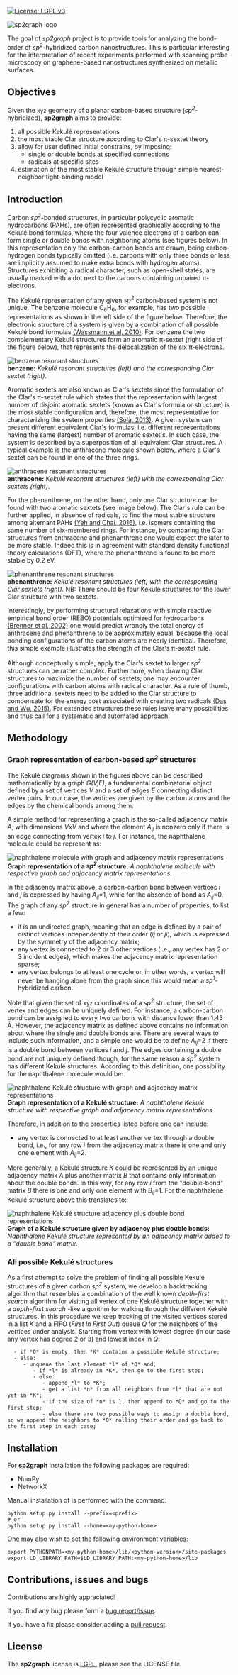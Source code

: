 [![License: LGPL v3](https://img.shields.io/badge/License-LGPL%20v3-blue.svg)](https://www.gnu.org/licenses/lgpl-3.0)

![sp2graph logo](/doc/images/sp2graph_logo.png "sp2graph code")

The goal of _sp2graph_ project is to provide tools for analyzing the bond-order of *sp<sup>2</sup>*-hybridized carbon nanostructures. This is particular interesting for the interpretation of recent experiments performed with scanning probe microscopy on graphene-based nanostructures synthesized on metallic surfaces.

## Objectives ##
Given the `xyz` geometry of a planar carbon-based structure (*sp<sup>2</sup>*-hybridized), __sp2graph__ aims to provide:

   1. all possible Kekulé representations
   2. the most stable Clar structure according to Clar's &pi;-sextet theory
   3. allow for user defined initial constrains, by imposing:
      - single or double bonds at specified connections
      - radicals at specific sites
   4. estimation of the most stable Kekulé structure through simple nearest-neighbor tight-binding model

## Introduction ##

Carbon *sp<sup>2</sup>*-bonded structures, in particular polycyclic aromatic hydrocarbons (PAHs), are often represented graphically according to the Kekulé bond formulas, where the four valence electrons of a carbon can form single or double bonds with neighboring atoms (see figures below). In this representation only the carbon-carbon bonds are drawn, being carbon-hydrogen bonds typically omitted (i.e. carbons with only three bonds or less are implicitly assumed to make extra bonds with hydrogen atoms). Structures exhibiting a radical character, such as open-shell states, are usually marked with a dot next to the carbons containing unpaired &pi;-electrons.

The Kekulé representation of any given *sp<sup>2</sup>* carbon-based system is not unique. The benzene molecule C<sub>6</sub>H<sub>6</sub>, for example, has two possible representations as shown in the left side of the figure below. Therefore, the electronic structure of a system is given by a combination of all possible Kekulé bond formulas [(Wassmann et al, 2010)][Wassmann2010]. For benzene the two complementary Kekulé structures form an aromatic &pi;-sextet (right side of the figure below), that represents the delocalization of the six &pi;-electrons.

![benzene resonant structures](/doc/images/benzene.png)  
**benzene:** *Kekulé resonant structures (left) and the corresponding Clar sextet (right)*.

Aromatic sextets are also known as Clar's sextets since the formulation of the Clar's &pi;-sextet rule which states that the representation with largest number of disjoint aromatic sextets (known as Clar's formula or structure) is the most stable configuration and, therefore, the most representative for characterizing the system properties [(Solà, 2013)][Sola2013]. A given system can present different equivalent Clar's formulas, i.e. different representations having the same (largest) number of aromatic sextet's. In such case, the system is described by a superposition of all equivalent Clar structures. A typical example is the anthracene molecule shown below, where a Clar's sextet can be found in one of the three rings.

![anthracene resonant structures](/doc/images/anthracene.png)  
**anthracene:** *Kekulé resonant structures (left) with the corresponding Clar sextets (right)*.

For the phenanthrene, on the other hand, only one Clar structure can be found with two aromatic sextets (see image below). The Clar's rule can be further applied, in absence of radicals, to find the most stable structure among alternant PAHs [(Yeh and Chai, 2016)][Yeh2016], i.e. isomers containing the same number of six-membered rings. For instance, by comparing the Clar structures from anthracene and phenanthrene one would expect the later to be more stable. Indeed this is in agreement with standard density functional theory calculations (DFT), where the phenanthrene is found to be more stable by 0.2 eV.

![phenanthrene resonant structures](/doc/images/phenanthrene.png)  
**phenanthrene:** *Kekulé resonant structures (left) with the corresponding Clar sextets (right)*.
NB: There should be four Kekulé structures for the lower Clar structure with two sextets.

Interestingly, by performing structural relaxations with simple reactive empirical bond order (REBO) potentials optimized for hydrocarbons [(Brenner et al, 2002)][Brenner2002] one would predict wrongly the total energy of anthracene and phenanthrene to be approximately equal, because the local bonding configurations of the carbon atoms are nearly identical. Therefore, this simple example illustrates the strength of the Clar's &pi;-sextet rule.

Although conceptually simple, apply the Clar's sextet to larger *sp<sup>2</sup>* structures can be rather complex. Furthermore, when drawing Clar structures to maximize the number of sextets, one may encounter configurations with carbon atoms with radical character. As a rule of thumb, three additional sextets need to be added to the Clar structure to compensate for the energy cost associated with creating two radicals [(Das and Wu, 2015)][Das2015]. For extended structures these rules leave many possibilities and thus call for a systematic and automated approach.

## Methodology ##

### Graph representation of carbon-based *sp<sup>2</sup>* structures ###

The Kekulé diagrams shown in the figures above can be described mathematically by a graph *G(V,E)*, a fundamental combinatorial object defined by a set of vertices *V* and a set of edges *E* connecting distinct vertex pairs. In our case, the vertices are given by the carbon atoms and the edges by the chemical bonds among them.

A simple method for representing a graph is the so-called adjacency matrix *A*, with dimensions *VxV* and where the element *A<sub>ij</sub>* is nonzero only if there is an edge connecting from vertex *i* to *j*. For instance, the naphthalene molecule could be represent as:

![naphthalene molecule with graph and adjacency matrix representations](/doc/images/naphthalene_graph.png)  
**Graph representation of a *sp<sup>2</sup>* structure:** *A naphthalene molecule with respective graph and adjacency matrix representations*.

In the adjacency matrix above, a carbon-carbon bond between vertices *i* and *j* is expressed by having *A<sub>ij</sub>*=1, while for the absence of bond as *A<sub>ij</sub>*=0. The graph of any *sp<sup>2</sup>* structure in general has a number of properties, to list a few:

   - it is an undirected graph, meaning that an edge is defined by a pair of distinct vertices independently of their order (*ij* or *ji*), which is expressed by the symmetry of the adjacency matrix;
   - any vertex is connected to 2 or 3 other vertices (i.e., any vertex has 2 or 3 incident edges), which makes the adjacency matrix representation sparse;
   - any vertex belongs to at least one cycle or, in other words, a vertex will never be hanging alone from the graph since this would mean a *sp<sup>1</sup>*-hybridized carbon.

Note that given the set of `xyz` coordinates of a *sp<sup>2</sup>* structure, the set of vertex and edges can be uniquely defined. For instance, a carbon-carbon bond can be assigned to every two carbons with distance lower than 1.43 &Aring;. However, the adjacency matrix as defined above contains no information about where the single and double bonds are. There are several ways to include such information, and a simple one would be to define *A<sub>ij</sub>*=2 if there is a double bond between vertices *i* and *j*. The edges containing a double bond are not uniquely defined though, for the same reason a *sp<sup>2</sup>* system has different Kekulé structures. According to this definition, one possibility for the naphthalene molecule would be:

![naphthalene Kekulé structure with graph and adjacency matrix representations](/doc/images/naphthalene_kekule.png)  
**Graph representation of a Kekulé structure:** *A naphthalene Kekulé structure with respective graph and adjacency matrix representations*.

Therefore, in addition to the properties listed before one can include:

   - any vertex is connected to at least another vertex through a double bond, i.e., for any row *i* from the adjacency matrix there is one and only one element with *A<sub>ij</sub>*=2.

More generally, a Kekulé structure *K* could be represented by an unique adjacency matrix *A* plus another matrix *B* that contains only information about the double bonds. In this way, for any row *i* from the "double-bond" matrix *B* there is one and only one element with *B<sub>ij</sub>*=1. For the naphthalene Kekulé structure above this translates to:

![naphthalene Kekulé structure adjacency plus double bond representations](/doc/images/naphthalene_matrix.png)  
**Graph of a Kekulé structure given by adjacency plus double bonds:** *Naphthalene Kekulé structure represented by an adjacency matrix added to a "double bond" matrix*.

<!---
Somewhere we need to say that the adjacency matrix representation is only for didactic purposes, that what we are going to use is something more like a adjacency map abstract data structure
-->

### All possible Kekulé structures ###

As a first attempt to solve the problem of finding all possible Kekulé structures of a given carbon *sp<sup>2</sup>* system, we develop a backtracking algorithm  that resembles a combination of the well known *depth-first search* algorithm for visiting all vertex of one Kekulé structure together with a *depth-first search* -like algorithm for walking through the different Kekulé structures. In this procedure we keep tracking of the visited vertices stored in a list *K* and a FIFO (*First In First Out*) queue *Q* for the neighbors of the vertices under analysis. Starting from vertex with lowest degree (in our case any vertex has degree 2 or 3) and lowest index in *Q*:

      - if *Q* is empty, then *K* contains a possible Kekulé structure;
      - else:
         - unqueue the last element *l* of *Q* and,
            - if *l* is already in *K*, then go to the first step;
            - else:
               - append *l* to *K*;
               - get a list *n* from all neighbors from *l* that are not yet in *K*;
               - if the size of *n* is 1, then append to *Q* and go to the first step;
               - else there are two possible ways to assign a double bond, so we append the neighbors to *Q* rolling their order and go back to the first step in each case;

## Installation ##
For __sp2graph__ installation the following packages are required:

   - NumPy
   - NetworkX

Manual installation of  is performed with the command:

    python setup.py install --prefix=<prefix>
    # or
    python setup.py install --home=<my-python-home>

One may also wish to set the following environment variables:

    export PYTHONPATH=<my-python-home>/lib/<python-version>/site-packages
    export LD_LIBRARY_PATH=$LD_LIBRARY_PATH:<my-python-home>/lib

## Contributions, issues and bugs ##
Contributions are highly appreciated!

If you find any bug please form a [bug report/issue][issues].

If you have a fix please consider adding a [pull request][pulls].

## License ##
The __sp2graph__ license is [LGPL][lgpl], please see the LICENSE file.

<!---
Links to external and internal sites.
-->
[lgpl]: http://www.gnu.org/licenses/lgpl.html
[issues]: https://github.com/dipc-cc/sp2graph/issues
[pulls]: https://github.com/dipc-cc/sp2graph/pulls
[Wassmann2010]: https://doi.org/10.1021/ja909234y
[Sola2013]: https://doi.org/10.3389/fchem.2013.00022
[Yeh2016]: https://doi.org/10.1038/srep30562
[Brenner2002]: https://doi.org/10.1088/0953-8984/14/4/312
[Das2015]: https://doi.org/10.1002/9783527689545.ch1
